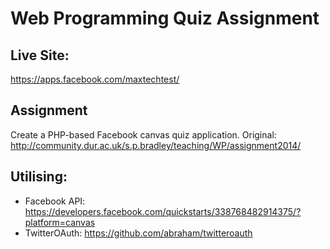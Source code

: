 # Web Programming Quiz Assignment
## Live Site:
https://apps.facebook.com/maxtechtest/

## Assignment
Create a PHP-based Facebook canvas quiz application.
Original: http://community.dur.ac.uk/s.p.bradley/teaching/WP/assignment2014/

## Utilising:
+ Facebook API: https://developers.facebook.com/quickstarts/338768482914375/?platform=canvas
+ TwitterOAuth: https://github.com/abraham/twitteroauth
